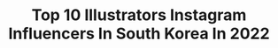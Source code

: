 ---
title: Top 10 Illustrators Instagram Influencers In South Korea In 2022
description: >-
  Find top illustrators Instagram influencers in South Korea in 2022. Most popular hashtags: #drawing #illust #artwork #painting.
platform: Instagram
hits: 47
text_top: See the top-rated Instagram profiles on inBeat.
text_bottom: Our search engine has 47 Instagram influencers like this in South Korea for you to connect with.
profiles:
  - username: "hungrae_"
    fullname: >-
      Hung Rae
    bio: >-
      Illustrator
    location: "South Korea"
    followers: 67635
    engagement: 1691
    commentsToLikes: 0.005289
    id: ck5c41xdy0h6q0i119q0h4km7
    verified: false
    hashtags: ""
  - username: "hookwoojin"
    fullname: >-
      hoooook. Superani
    bio: >-
      Korean #illustrator. #hoooook
    location: "South Korea"
    followers: 36146
    engagement: 639
    commentsToLikes: 0.003124
    id: ck5c8wyyzad4i0i11p1v46neg
    verified: false
    hashtags: "#painting, #draw, #doodle, #character"
  - username: "my2ee"
    fullname: >-
      2EE
    bio: >-
      신나는 퇴근 후 #취미생활 #illustrator #digitalart
    location: "South Korea"
    followers: 22505
    engagement: 2516
    commentsToLikes: 0.026191
    id: ck8tboyz0wjak0j78yaihgum8
    verified: false
    hashtags: "#6bbrush, #ipadproart, #ipadpro, #roughsketch"
  - username: "hot_chu"
    fullname: >-
      김치우 | Travel Designer ✈️🎨
    bio: >-
      여행을 디자인 해주는 ‘트래블 디자이너’ 김치우 🏷Portfolio : @travel_designer_portfolio 🏷Illustrator : @chu_ketchbook ⬇️’말장난 과일’ 장사 시작⬇️
    location: "South Korea"
    followers: 8222
    engagement: 1058
    commentsToLikes: 0.106752
    id: ck0w30nbnr1ap0i196w6hg55o
    verified: false
    hashtags: "#10, #karashyhotel, #fujifilm, #filmphotography"
  - username: "hubuluck_illustration"
    fullname: >-
      허불럭 HUBULUCK
    bio: >-
      일러스트레이터 Illustrator, Animator 😬퍼가실 땐 출처 꼭 부탁드립니다! 😬Please don't repost without credit! ................ ✉ e-mail: hubuluck@naver.com
    location: "South Korea"
    followers: 242089
    engagement: 970
    commentsToLikes: 0.017043
    id: ck0w57m2s2anx0i198yrigf70
    verified: false
    hashtags: "#hubuluck, #cartoon, #9gag, #lovestory"
  - username: "woohnayoung"
    fullname: >-
      WOOH NAYOUNG | 흑요석
    bio: >-
      Illustrator, Artist, 🇰🇷, Hanbok. Seoul Photoshop | cintiq 27 hd Contact@woohnayoung.com
    location: "South Korea"
    followers: 65424
    engagement: 1101
    commentsToLikes: 0.006703
    id: ck8t1n5gdwbaw0j78dqoqwtgq
    verified: false
    hashtags: "#overcome"
  - username: "cochlea1313"
    fullname: >-
      Mio
    bio: >-
      Seoul. 동행인동반불가/예약은 링크 Illustrator/Tattooer DO NOT COPY. Use the link on bio for booking. NO DM © Mio Im ALL RIGHTS RESERVED
    location: "South Korea"
    followers: 78701
    engagement: 322
    commentsToLikes: 0.001823
    id: ckaotfrowvr1b0i78vlu3zmow
    verified: false
    hashtags: "#illustration, #tattoorandom, #tattoo, #tattooselection"
  - username: "hj_ruro"
    fullname: >-
      루로 Ruro
    bio: >-
      🇰🇷그림쟁이, Artist, Illustrator 드라마카툰, 팬아트, 강아지그림(발리말리), 일상 등을 주로 그립니다😊 퍼가실 땐 출처를 밝혀주시고 상업적사용은 절대 안됩니다! 그림문의는 이메일로 보내주세요:) © RURO All Rights Reserved
    location: "South Korea"
    followers: 19256
    engagement: 545
    commentsToLikes: 0.013827
    id: ck9hauwime8mr0j789ddxryhg
    verified: false
    hashtags: "#illust, #painting, #fanart, #drawing"
  - username: "vacaskingdom.girl"
    fullname: >-
      [소녀의시간] 일러스트레이터 이현미
    bio: >-
      책을 쓰고 그림을 그립니다 개인의뢰 받지 않아요 흑🙏 . illustrator hyun mi jeju in korea 본계정 @vacaskingdom vacaskingdom.com . ✨클래스101 색연필 인물화 강의 링크✨
    location: "South Korea"
    followers: 54254
    engagement: 457
    commentsToLikes: 0.008538
    id: ck8tcni1d011r0j78c0zoeh49
    verified: false
    hashtags: "#portrait, #prismacolor, #coloredpencilart, #karat"
  - username: "jiyeon_kim_artist"
    fullname: >-
      JiYeon Kim 김지연 金志娟
    bio: >-
      Artist working in Seoul. . Values in everyday existence, and the scent and spirits in clays. other works @jiyeon_kim_illustrator .
    location: "South Korea"
    followers: 3618
    engagement: 1693
    commentsToLikes: 0.037742
    id: ckap3me323lyn0i78km8jt5xx
    verified: false
    hashtags: "#calmingart, #interiorinspirations, #minimallovers, #abstractartorg"
---